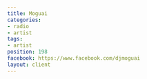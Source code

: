```yaml
---
title: Moguai
categories:
- radio
- artist
tags:
- artist
position: 198
facebook: https://www.facebook.com/djmoguai
layout: client
---
```


